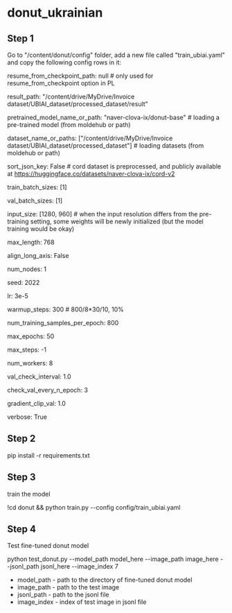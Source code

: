 # donut_ukrainian

## Step 1

Go to "/content/donut/config" folder, add a new file called "train_ubiai.yaml" and copy the following config rows in it:

resume_from_checkpoint_path: null # only used for resume_from_checkpoint option in PL

result_path: "/content/drive/MyDrive/Invoice dataset/UBIAI_dataset/processed_dataset/result"

pretrained_model_name_or_path: "naver-clova-ix/donut-base" # loading a pre-trained model (from moldehub or path)

dataset_name_or_paths: ["/content/drive/MyDrive/Invoice dataset/UBIAI_dataset/processed_dataset"] # loading datasets (from moldehub or path)

sort_json_key: False # cord dataset is preprocessed, and publicly available at https://huggingface.co/datasets/naver-clova-ix/cord-v2

train_batch_sizes: [1]

val_batch_sizes: [1]

input_size: [1280, 960] # when the input resolution differs from the pre-training setting, some weights will be newly initialized (but the model training would be okay)

max_length: 768

align_long_axis: False

num_nodes: 1

seed: 2022

lr: 3e-5

warmup_steps: 300 # 800/8*30/10, 10%

num_training_samples_per_epoch: 800

max_epochs: 50

max_steps: -1

num_workers: 8

val_check_interval: 1.0

check_val_every_n_epoch: 3

gradient_clip_val: 1.0

verbose: True

## Step 2

pip install -r requirements.txt

## Step 3

train the model

!cd donut && python train.py --config config/train_ubiai.yaml

## Step 4

Test fine-tuned donut model

python test_donut.py --model_path model_here --image_path image_here --jsonl_path jsonl_here --image_index 7

- model_path - path to the directory of fine-tuned donut model
- image_path - path to the test image
- jsonl_path - path to the jsonl file
- image_index - index of test image in jsonl file
